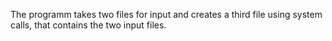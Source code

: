 The programm takes two files for input and creates a third file using system calls, that contains the two input files. 
